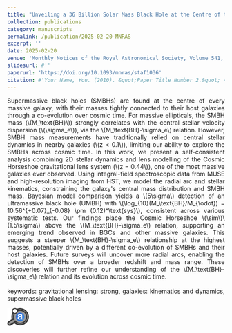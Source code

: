 ```yaml
---
title: "Unveiling a 36 Billion Solar Mass Black Hole at the Centre of the Cosmic Horseshoe Gravitational Lens"
collection: publications
category: manuscripts
permalink: /publication/2025-02-20-MNRAS
excerpt: ''
date: 2025-02-20
venue: 'Monthly Notices of the Royal Astronomical Society, Volume 541, Issue 4, August 2025, Pages 2853–2871'
slidesurl: #''
paperurl: 'https://doi.org/10.1093/mnras/staf1036'
citation: #'Your Name, You. (2010). &quot;Paper Title Number 2.&quot; <i>Journal 1</i>. 1(2).'
---
```

<div style="text-align: justify">
Supermassive black holes (SMBHs) are found at the centre of every massive galaxy, with their masses tightly connected to their host galaxies through a co-evolution over cosmic time. For massive ellipticals, the SMBH mass (\(M_\text{BH}\)) strongly correlates with the central stellar velocity dispersion (\(\sigma_e\)), via the \(M_\text{BH}-\sigma_e\) relation. However, SMBH mass measurements have traditionally relied on central stellar dynamics in nearby galaxies (\(z < 0.1\)), limiting our ability to explore the SMBHs across cosmic time. In this work, we present a self-consistent analysis combining 2D stellar dynamics and lens modelling of the Cosmic Horseshoe gravitational lens system (\(z = 0.44\)), one of the most massive galaxies ever observed. Using integral-field spectroscopic data from MUSE and high-resolution imaging from HST, we model the radial arc and stellar kinematics, constraining the galaxy's central mass distribution and SMBH mass. Bayesian model comparison yields a \(5\sigma\) detection of an ultramassive black hole (UMBH) with \(\log_{10}(M_\text{BH}/M_{\odot}) = 10.56^{+0.07}_{-0.08} \pm (0.12)^\text{sys}\), consistent across various systematic tests. Our findings place the Cosmic Horseshoe \(\sim\)\(1.5\sigma\) above the \(M_\text{BH}-\sigma_e\) relation, supporting an emerging trend observed in BGCs and other massive galaxies. This suggests a steeper \(M_\text{BH}-\sigma_e\) relationship at the highest masses, potentially driven by a different co-evolution of SMBHs and their host galaxies. Future surveys will uncover more radial arcs, enabling the detection of SMBHs over a broader redshift and mass range. These discoveries will further refine our understanding of the \(M_\text{BH}-\sigma_e\) relation and its evolution across cosmic time.
<br><br>
keywords: gravitational lensing: strong, galaxies: kinematics and dynamics, supermassive black holes
</div>



<a href='https://ui.adsabs.harvard.edu/abs/2025MNRAS.541.2853M/abstract' target="_blank"><img src="/images/ads_logo.svg" alt="Logo" width="50"></a>